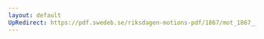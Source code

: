 ```yaml
---
layout: default
UpRedirect: https://pdf.swedeb.se/riksdagen-motions-pdf/1867/mot_1867__fk__00003/mot_1867__fk__00003_001.pdf
---
```

